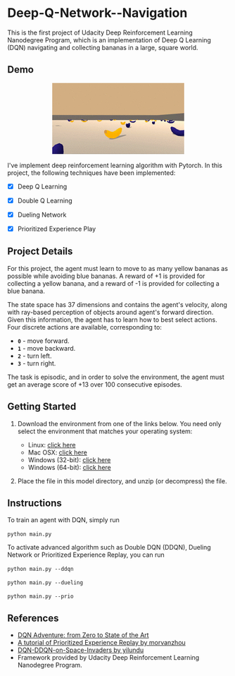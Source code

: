 # Deep-Q-Network--Navigation
This is the first project of Udacity Deep Reinforcement Learning Nanodegree Program, which is an implementation of Deep Q Learning (DQN) navigating and collecting bananas in a large, square world.


## Demo

<p align="center"> 
<img src="demo.gif">
</p>

I've implement deep reinforcement learning algorithm with Pytorch. 
In this project, the following techniques have been implemented:

- [x] Deep Q Learning
- [x] Double Q Learning
- [x] Dueling Network
- [x] Prioritized Experience Play 


## Project Details

For this project, the agent must learn to move to as many yellow bananas as possible while avoiding blue bananas. A reward of +1 is provided for collecting a yellow banana, and a reward of -1 is provided for collecting a blue banana.

The state space has 37 dimensions and contains the agent's velocity, along with ray-based perception of objects around agent's forward direction.  Given this information, the agent has to learn how to best select actions.  Four discrete actions are available, corresponding to:
- **`0`** - move forward.
- **`1`** - move backward.
- **`2`** - turn left.
- **`3`** - turn right.

The task is episodic, and in order to solve the environment, the agent must get an average score of +13 over 100 consecutive episodes.


## Getting Started

1. Download the environment from one of the links below.  You need only select the environment that matches your operating system:
    - Linux: [click here](https://s3-us-west-1.amazonaws.com/udacity-drlnd/P1/Banana/Banana_Linux.zip)
    - Mac OSX: [click here](https://s3-us-west-1.amazonaws.com/udacity-drlnd/P1/Banana/Banana.app.zip)
    - Windows (32-bit): [click here](https://s3-us-west-1.amazonaws.com/udacity-drlnd/P1/Banana/Banana_Windows_x86.zip)
    - Windows (64-bit): [click here](https://s3-us-west-1.amazonaws.com/udacity-drlnd/P1/Banana/Banana_Windows_x86_64.zip)
    
2. Place the file in this model directory, and unzip (or decompress) the file. 


## Instructions
To train an agent with DQN, simply run

`python main.py`

To activate advanced algorithm such as Double DQN (DDQN), Dueling Network or Prioritized Experience Replay, you can run

`python main.py --ddqn`

`python main.py --dueling`

`python main.py --prio`


## References
- [DQN Adventure: from Zero to State of the Art](https://github.com/higgsfield/RL-Adventure)
- [A tutorial of Prioritized Experience Replay by morvanzhou](https://morvanzhou.github.io/tutorials/machine-learning/reinforcement-learning/4-6-prioritized-replay/)
- [DQN-DDQN-on-Space-Invaders by yilundu](https://github.com/yilundu/DQN-DDQN-on-Space-Invaders) 
- Framework provided by Udacity Deep Reinforcement Learning Nanodegree Program.